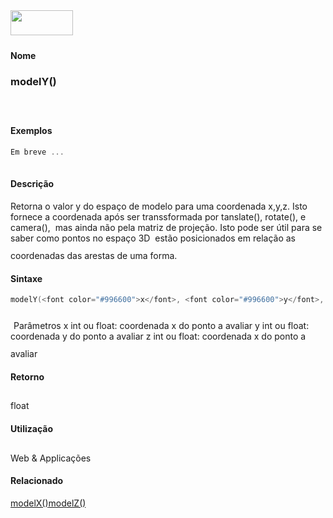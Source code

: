 <img height="40" src="../images/1pix.gif" width="100"/>
<img height="1" src="../images/1pix.gif" width="20"/>
<img height="1" src="../images/1pix.gif" width="555"/>

#### Nome
### modelY()
<img height="25" src="../images/1pix.gif" width="1"/>

#### Exemplos

```pde
Em breve ...
 

```

#### Descrição
Retorna o valor y do espaço de
modelo para uma coordenada x,y,z. Isto fornece a coordenada após
ser transsformada por tanslate(), rotate(), e camera(),  mas ainda
não pela matriz de projeção. Isto pode ser
útil para se saber como pontos no espaço 3D
 estão posicionados em relação as coordenadas
das arestas de uma forma.
<img height="25" src="../images/1pix.gif" width="1"/>

#### Sintaxe
```pde
modelY(<font color="#996600">x</font>, <font color="#996600">y</font>, <font color="#996600">z</font>)

```
<img height="25" src="../images/1pix.gif" width="1"/>
Parâmetros
x
int
ou float: coordenada x do ponto a avaliar
y
int
ou float: coordenada y do ponto a avaliar
z
int
ou float: coordenada x do ponto a avaliar
<img height="25" src="../images/1pix.gif" width="1"/>

#### Retorno
 float
<img height="25" src="../images/1pix.gif" width="1"/>

#### Utilização
 Web &
Applicações
<img height="25" src="../images/1pix.gif" width="1"/>

#### Relacionado
[modelX()](modelX_)[modelZ()](modelZ_)
